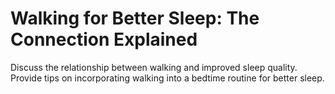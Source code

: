 # Walking for Better Sleep: The Connection Explained

Discuss the relationship between walking and improved sleep quality.
Provide tips on incorporating walking into a bedtime routine for better sleep.
